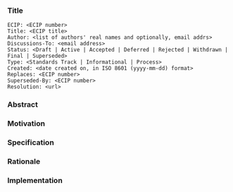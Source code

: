 ### Title

    ECIP: <ECIP number>
    Title: <ECIP title>
    Author: <list of authors' real names and optionally, email addrs>
    Discussions-To: <email address>
    Status: <Draft | Active | Accepted | Deferred | Rejected | Withdrawn | Final | Superseded>
    Type: <Standards Track | Informational | Process>
    Created: <date created on, in ISO 8601 (yyyy-mm-dd) format>
    Replaces: <ECIP number>
    Superseded-By: <ECIP number>
    Resolution: <url>

### Abstract

### Motivation

### Specification

### Rationale

### Implementation

